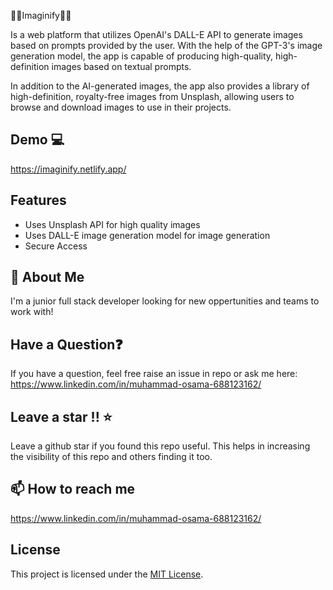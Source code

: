 🎴🤖Imaginify🤖🎴

Is a web platform that utilizes OpenAI's DALL-E API to generate images based on prompts provided by the user. With the help of the GPT-3's image generation model, the app is capable of producing high-quality, high-definition images based on textual prompts.

In addition to the AI-generated images, the app also provides a library of high-definition, royalty-free images from Unsplash, allowing users to browse and download images to use in their projects.

## Demo 💻

https://imaginify.netlify.app/

## Features

- Uses Unsplash API for high quality images
- Uses DALL-E image generation model for image generation
- Secure Access

## 🌠 About Me

I'm a junior full stack developer looking for new oppertunities and teams to work with!

## Have a Question❓

If you have a question, feel free raise an issue in repo or ask me here: https://www.linkedin.com/in/muhammad-osama-688123162/

## Leave a star !! ⭐

Leave a github star if you found this repo useful. This helps in increasing the visibility of this repo and others finding it too.

## 📫 How to reach me

https://www.linkedin.com/in/muhammad-osama-688123162/

## License

This project is licensed under the [MIT License](LICENSE).

